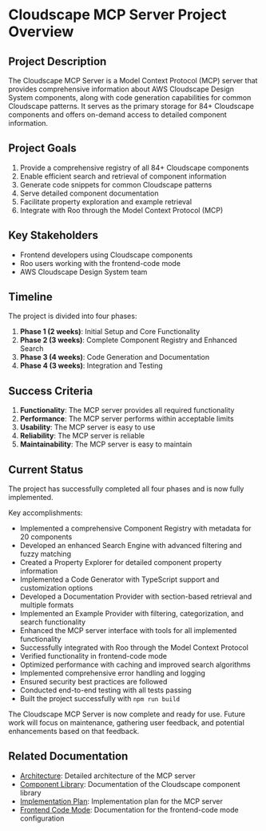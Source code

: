 # Cloudscape MCP Server Project Overview

## Project Description

The Cloudscape MCP Server is a Model Context Protocol (MCP) server that provides comprehensive information about AWS Cloudscape Design System components, along with code generation capabilities for common Cloudscape patterns. It serves as the primary storage for 84+ Cloudscape components and offers on-demand access to detailed component information.

## Project Goals

1. Provide a comprehensive registry of all 84+ Cloudscape components
2. Enable efficient search and retrieval of component information
3. Generate code snippets for common Cloudscape patterns
4. Serve detailed component documentation
5. Facilitate property exploration and example retrieval
6. Integrate with Roo through the Model Context Protocol (MCP)

## Key Stakeholders

- Frontend developers using Cloudscape components
- Roo users working with the frontend-code mode
- AWS Cloudscape Design System team

## Timeline

The project is divided into four phases:

1. **Phase 1 (2 weeks)**: Initial Setup and Core Functionality
2. **Phase 2 (3 weeks)**: Complete Component Registry and Enhanced Search
3. **Phase 3 (4 weeks)**: Code Generation and Documentation
4. **Phase 4 (3 weeks)**: Integration and Testing

## Success Criteria

1. **Functionality**: The MCP server provides all required functionality
2. **Performance**: The MCP server performs within acceptable limits
3. **Usability**: The MCP server is easy to use
4. **Reliability**: The MCP server is reliable
5. **Maintainability**: The MCP server is easy to maintain

## Current Status

The project has successfully completed all four phases and is now fully implemented.

Key accomplishments:
- Implemented a comprehensive Component Registry with metadata for 20 components
- Developed an enhanced Search Engine with advanced filtering and fuzzy matching
- Created a Property Explorer for detailed component property information
- Implemented a Code Generator with TypeScript support and customization options
- Developed a Documentation Provider with section-based retrieval and multiple formats
- Implemented an Example Provider with filtering, categorization, and search functionality
- Enhanced the MCP server interface with tools for all implemented functionality
- Successfully integrated with Roo through the Model Context Protocol
- Verified functionality in frontend-code mode
- Optimized performance with caching and improved search algorithms
- Implemented comprehensive error handling and logging
- Ensured security best practices are followed
- Conducted end-to-end testing with all tests passing
- Built the project successfully with `npm run build`

The Cloudscape MCP Server is now complete and ready for use. Future work will focus on maintenance, gathering user feedback, and potential enhancements based on that feedback.

## Related Documentation

- [Architecture](../architecture.md): Detailed architecture of the MCP server
- [Component Library](../component-library.md): Documentation of the Cloudscape component library
- [Implementation Plan](../implementation-plan.md): Implementation plan for the MCP server
- [Frontend Code Mode](../frontend-code-mode.md): Documentation for the frontend-code mode configuration
